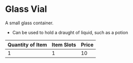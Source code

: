 # Glass Vial

A small glass container.

- Can be used to hold a draught of liquid, such as a potion

| Quantity of Item | Item Slots | Price |
| ---------------- | ---------- | ----- |
| 1                | 1          | 10    |
